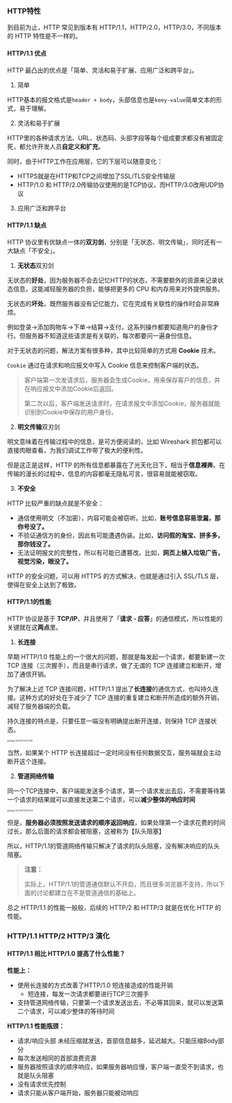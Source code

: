 ### HTTP特性

到目前为止，HTTP 常见到版本有 HTTP/1.1，HTTP/2.0，HTTP/3.0，不同版本的 HTTP 特性是不一样的。

#### HTTP/1.1 优点

HTTP 最凸出的优点是「简单、灵活和易于扩展、应用广泛和跨平台」。

1. 简单

HTTP基本的报文格式是`header + body`，头部信息也是`keey-value`简单文本的形式，易于理解。

2. 灵活和易于扩展

HTTP里的各种请求方法、URL、状态码、头部字段等每个组成要求都没有被固定死，都允许开发人员**自定义和扩充**。

同时，由于HTTP工作在应用层，它的下层可以随意变化：

+ HTTPS就是在HTTP和TCP之间增加了SSL/TLS安全传输层
+ HTTP/1.0 和 HTTP/2.0传输协议使用的是TCP协议，而HTTP/3.0改用UDP协议

3. 应用广泛和跨平台

#### HTTP/1.1 缺点

HTTP 协议里有优缺点一体的**双刃剑**，分别是「无状态、明文传输」，同时还有一大缺点「不安全」。

1. **无状态**双刃剑

无状态的**好处**，因为服务器不会去记忆HTTP的状态，不需要额外的资源来记录状态信息，这能减轻服务器的负担，能够把更多的 CPU 和内存用来对外提供服务。

无状态的**坏处**，既然服务器没有记忆能力，它在完成有关联性的操作时会非常麻烦。

例如登录->添加购物车->下单->结算->支付，这系列操作都要知道用户的身份才行。但服务器不知道这些请求是有关联的，每次都要问一遍身份信息。

对于无状态的问题，解法方案有很多种，其中比较简单的方式用 **Cookie** 技术。

`Cookie` 通过在请求和响应报文中写入 Cookie 信息来控制客户端的状态。

> 客户端第一次发请求后，服务器会生成Cookie，用来保存客户的信息，并在响应报文中添加Cookie后返回。
>
> 第二次以后，客户端发送请求时，在请求报文中添加Cookie，服务器就能识别到Cookie中保存的用户身份。

2. **明文传输**双刃剑

明文意味着在传输过程中的信息，是可方便阅读的，比如 Wireshark 抓包都可以直接肉眼查看，为我们调试工作带了极大的便利性。

但是这正是这样，HTTP 的所有信息都暴露在了光天化日下，相当于**信息裸奔**。在传输的漫长的过程中，信息的内容都毫无隐私可言，很容易就能被窃取。

3. **不安全**

HTTP 比较严重的缺点就是不安全：

- 通信使用明文（不加密），内容可能会被窃听。比如，**账号信息容易泄漏，那你号没了。**
- 不验证通信方的身份，因此有可能遭遇伪装。比如，**访问假的淘宝、拼多多，那你钱没了。**
- 无法证明报文的完整性，所以有可能已遭篡改。比如，**网页上植入垃圾广告，视觉污染，眼没了。**

HTTP 的安全问题，可以用 HTTPS 的方式解决，也就是通过引入 SSL/TLS 层，使得在安全上达到了极致。

#### HTTP/1.1的性能

HTTP 协议是基于 **TCP/IP**，并且使用了「**请求 - 应答**」的通信模式，所以性能的关键就在这**两点**里。

1. **长连接**

早期 HTTP/1.0 性能上的一个很大的问题，那就是每发起一个请求，都要新建一次 TCP 连接（三次握手），而且是串行请求，做了无谓的 TCP 连接建立和断开，增加了通信开销。

为了解决上述 TCP 连接问题，HTTP/1.1 提出了**长连接**的通信方式，也叫持久连接。这种方式的好处在于减少了 TCP 连接的重复建立和断开所造成的额外开销，减轻了服务器端的负载。

持久连接的特点是，只要任意一端没有明确提出断开连接，则保持 TCP 连接状态。

<img src="C:\Users\MSK\AppData\Roaming\Typora\typora-user-images\image-20221027125127196.png" alt="image-20221027125127196" style="zoom:30%;" />

当然，如果某个 HTTP 长连接超过一定时间没有任何数据交互，服务端就会主动断开这个连接。

2. **管道网络传输**

同一个TCP连接中，客户端能发送多个请求，第一个请求发出去后，不需要等待第一个请求的结果就可以直接发送第二个请求，可以**减少整体的响应时间**

<img src="C:\Users\MSK\AppData\Roaming\Typora\typora-user-images\image-20221027125427134.png" alt="image-20221027125427134" style="zoom:30%;" />

但是，**服务器必须按照发送请求的顺序返回响应**，如果处理第一个请求花费的时间过长，那么后面的请求都会被阻塞，这被称为【队头阻塞】

所以，HTTP/1.1的管道网络传输只解决了请求的队头阻塞，没有解决响应的队头阻塞。

> **注意：**
>
> 实际上，HTTP/1.1的管道通信默认不开启，而且很多浏览器不支持，所以下面的讨论都建立在不是管道通信的基础上。

总之 HTTP/1.1 的性能一般般，后续的 HTTP/2 和 HTTP/3 就是在优化 HTTP 的性能。

### HTTP/1.1 HTTP/2 HTTP/3 演化

#### HTTP/1.1 相比 HTTP/1.0 提高了什么性能？

**性能上：**

+ 使用长连接的方式改善了HTTP/1.0 短连接造成的性能开销
  + 短连接，每发一次请求都要进行TCP三次握手
+ 支持管道网络传输，只要第一个请求发送出去，不必等其回来，就可以发送第二个请求，可以减少整体的等待时间

**HTTP/1.1 性能瓶颈：**

+ 请求/响应头部 未经压缩就发送，首部信息越多，延迟越大。只能压缩Body部分
+ 每次发送相同的首部浪费资源
+ 服务器按照请求的顺序响应，如果服务器响应慢，客户端一直受不到请求，也就是队头阻塞
+ 没有请求优先控制
+ 请求只能从客户端开始，服务器只能被动响应

